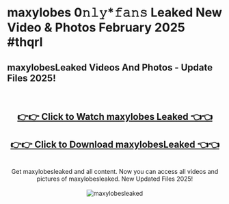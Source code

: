 # maxylobes 0𝚗𝚕𝚢*𝚏𝚊𝚗𝚜 Leaked New Video & Photos February 2025 #thqrl

<h2>maxylobesLeaked Videos And Photos - Update Files 2025!</h2>
<br>
<div align="center">
<h2><a href="https://mediaupload.pro?title=maxylobes&ref=11F" rel="nofollow">👉👉 Click to Watch maxylobes Leaked 👈👈</a></h2>
<h2><a href="https://mediaupload.pro?title=maxylobes&ref=11F" rel="nofollow">👉👉 Click to Download maxylobesLeaked 👈👈</a></h2>
<br>
Get maxylobesleaked and all content. Now you can access all videos and pictures of maxylobesleaked. New Updated Files 2025!
<br>
<br>
<a href="https://mediaupload.pro?title=maxylobes&ref=11F" rel="nofollow" data-target="animated-image.originalLink"><img src="https://i.ibb.co/Gkj2r4b/banner.png" alt="maxylobesleaked" style="max-width: 100%; display: inline-block;" data-target="animated-image.originalImage"></a>
</div>
<br>

